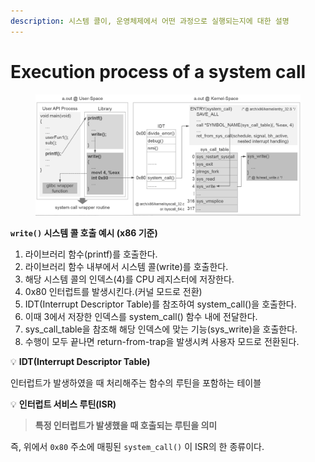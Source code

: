 ```yaml
---
description: 시스템 콜이, 운영체제에서 어떤 과정으로 실행되는지에 대한 설명
---
```


# Execution process of a system call

<figure><img src="../../../.gitbook/assets/image (3).png" alt=""><figcaption></figcaption></figure>

**`write()` 시스템 콜 호출 예시 (x86 기준)**

1. 라이브러리 함수(printf)를 호출한다.
2. 라이브러리 함수 내부에서 시스템 콜(write)를 호출한다.
3. 해당 시스템 콜의 인덱스(4)를 CPU 레지스터에 저장한다.
4. 0x80 인터럽트를 발생시킨다.(커널 모드로 전환)
5. IDT(Interrupt Descriptor Table)를 참조하여 system\_call()을 호출한다.
6. 이때 3에서 저장한 인덱스를 system\_call() 함수 내에 전달한다.
7. sys\_call\_table을 참조해 해당 인덱스에 맞는 기능(sys\_write)을 호출한다.
8. 수행이 모두 끝나면 return-from-trap을 발생시켜 사용자 모드로 전환된다.



💡 **IDT(Interrupt Descriptor Table)**

인터럽트가 발생하였을 때 처리해주는 함수의 루틴을 포함하는 테이블



&#x20;💡 **인터럽트 서비스 루틴(ISR)**

> **특정 인터럽트가 발생했을 때 호출되는 루틴을 의미**

즉, 위에서 `0x80` 주소에 매핑된 `system_call()` 이 ISR의 한 종류이다.

